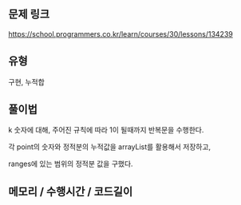 ## 문제 링크

https://school.programmers.co.kr/learn/courses/30/lessons/134239

## 유형

구현, 누적합

## 풀이법

k 숫자에 대해, 주어진 규칙에 따라 1이 될때까지 반복문을 수행한다.

각 point의 숫자와 정적분의 누적값을 arrayList를 활용해서 저장하고,

ranges에 있는 범위의 정적분 값을 구했다.

## 메모리 / 수행시간 / 코드길이

